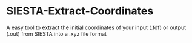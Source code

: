 # SIESTA-Extract-Coordinates
A easy tool to extract the initial coordinates of your input (.fdf) or output (.out) from SIESTA into a .xyz file format
